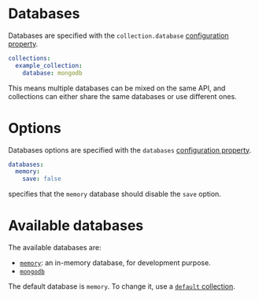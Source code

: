 # Databases

Databases are specified with the `collection.database`
[configuration property](../configuration/configuration.md#properties).

```yml
collections:
  example_collection:
    database: mongodb
```

This means multiple databases can be mixed on the same API, and collections can
either share the same databases or use different ones.

# Options

Databases options are specified with the `databases`
[configuration property](../configuration/configuration.md#properties).

```yml
databases:
  memory:
    save: false
```

specifies that the `memory` database should disable the `save` option.

# Available databases

The available databases are:
  - [`memory`](memorydb.md): an in-memory database, for development purpose.
  - [`mongodb`](mongodb.md)

The default database is `memory`. To change it, use a
[`default` collection](../properties/collections.md#default-collection).
